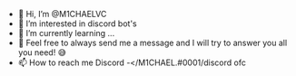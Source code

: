 - 👋 Hi, I’m @M1CHAELVC
- 👀 I’m interested in discord bot's
- 🌱 I’m currently learning ...
- 💞️ Feel free to always send me a message and I will try to answer you all you need! 😅
- 📫 How to reach me Discord -</M1CHAEL.#0001/discord ofc

<!---
M1CHAELVC/M1CHAELVC is a ✨ special ✨ repository because its `README.md` (this file) appears on your GitHub profile.
You can click the Preview link to take a look at your changes.
--->
